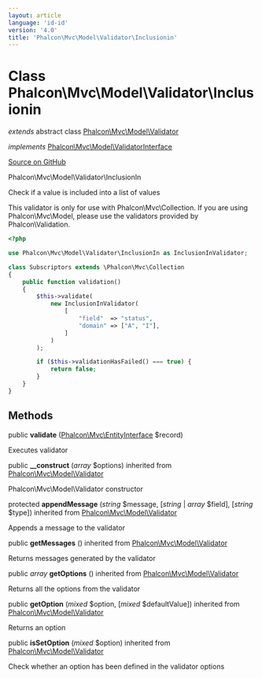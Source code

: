 ```yaml
---
layout: article
language: 'id-id'
version: '4.0'
title: 'Phalcon\Mvc\Model\Validator\Inclusionin'
---
```


# Class **Phalcon\Mvc\Model\Validator\Inclusionin**

*extends* abstract class [Phalcon\Mvc\Model\Validator](api/Phalcon_Mvc_Model_Validator)

*implements* [Phalcon\Mvc\Model\ValidatorInterface](api/Phalcon_Mvc_Model_ValidatorInterface)

<a href="https://github.com/phalcon/cphalcon/tree/v4.0.0/phalcon/mvc/model/validator/inclusionin.zep" class="btn btn-default btn-sm">Source on GitHub</a>

Phalcon\Mvc\Model\Validator\InclusionIn

Check if a value is included into a list of values

This validator is only for use with Phalcon\Mvc\Collection. If you are using Phalcon\Mvc\Model, please use the validators provided by Phalcon\Validation.

```php
<?php

use Phalcon\Mvc\Model\Validator\InclusionIn as InclusionInValidator;

class Subscriptors extends \Phalcon\Mvc\Collection
{
    public function validation()
    {
        $this->validate(
            new InclusionInValidator(
                [
                    "field"  => "status",
                    "domain" => ["A", "I"],
                ]
            )
        );

        if ($this->validationHasFailed() === true) {
            return false;
        }
    }
}

```

## Methods

public **validate** ([Phalcon\Mvc\EntityInterface](api/Phalcon_Mvc_EntityInterface) $record)

Executes validator

public **__construct** (*array* $options) inherited from [Phalcon\Mvc\Model\Validator](api/Phalcon_Mvc_Model_Validator)

Phalcon\Mvc\Model\Validator constructor

protected **appendMessage** (*string* $message, [*string* | *array* $field], [*string* $type]) inherited from [Phalcon\Mvc\Model\Validator](api/Phalcon_Mvc_Model_Validator)

Appends a message to the validator

public **getMessages** () inherited from [Phalcon\Mvc\Model\Validator](api/Phalcon_Mvc_Model_Validator)

Returns messages generated by the validator

public *array* **getOptions** () inherited from [Phalcon\Mvc\Model\Validator](api/Phalcon_Mvc_Model_Validator)

Returns all the options from the validator

public **getOption** (*mixed* $option, [*mixed* $defaultValue]) inherited from [Phalcon\Mvc\Model\Validator](api/Phalcon_Mvc_Model_Validator)

Returns an option

public **isSetOption** (*mixed* $option) inherited from [Phalcon\Mvc\Model\Validator](api/Phalcon_Mvc_Model_Validator)

Check whether an option has been defined in the validator options